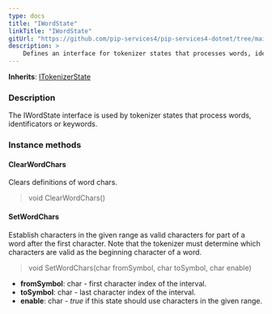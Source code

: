 ```yaml
---
type: docs
title: "IWordState"
linkTitle: "IWordState"
gitUrl: "https://github.com/pip-services4/pip-services4-dotnet/tree/main/pip-services4-expressions-dotnet"
description: > 
    Defines an interface for tokenizer states that processes words, identificators or keywords
---
```


**Inherits**: [ITokenizerState](../itokenizer_state)

### Description
The IWordState interface is used by tokenizer states that process words, identificators or keywords.

### Instance methods

#### ClearWordChars
Clears definitions of word chars.

> void ClearWordChars()


#### SetWordChars
Establish characters in the given range as valid characters for part of a word after
the first character. Note that the tokenizer must determine which characters are valid
as the beginning character of a word.

> void SetWordChars(char fromSymbol, char toSymbol, char enable)

- **fromSymbol**: char - first character index of the interval.
- **toSymbol**: char - last character index of the interval.
- **enable**: char - *true* if this state should use characters in the given range.
